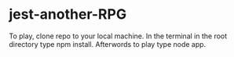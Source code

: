 # jest-another-RPG

To play, clone repo to your local machine. In the terminal in the root directory type npm install. Afterwords to play type node app.
